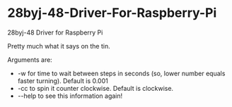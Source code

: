 28byj-48-Driver-For-Raspberry-Pi
================================

28byj-48 Driver for Raspberry Pi

Pretty much what it says on the tin.

Arguments are:
* -w for time to wait between steps in seconds (so, lower number equals faster turning). Default is 0.001
* -cc to spin it counter clockwise. Default is clockwise.
* --help to see this information again!